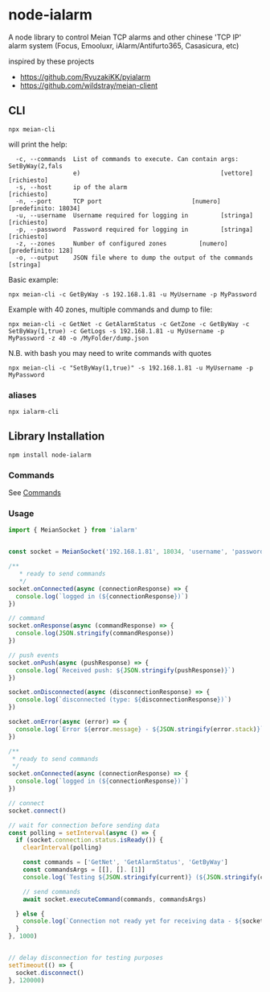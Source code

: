 # node-ialarm
A node library to control Meian TCP alarms and other chinese 'TCP IP' alarm system (Focus, Emooluxr, iAlarm/Antifurto365, Casasicura, etc)

inspired by these projects 
* https://github.com/RyuzakiKK/pyialarm
* https://github.com/wildstray/meian-client


## CLI

```
npx meian-cli
```

will print the help:

```
  -c, --commands  List of commands to execute. Can contain args: SetByWay(2,fals
                  e)                                       [vettore] [richiesto]
  -s, --host      ip of the alarm                                    [richiesto]
  -n, --port      TCP port                         [numero] [predefinito: 18034]
  -u, --username  Username required for logging in         [stringa] [richiesto]
  -p, --password  Password required for logging in         [stringa] [richiesto]
  -z, --zones     Number of configured zones         [numero] [predefinito: 128]
  -o, --output    JSON file where to dump the output of the commands   [stringa]
```

Basic example:

```
npx meian-cli -c GetByWay -s 192.168.1.81 -u MyUsername -p MyPassword 
```

Example with 40 zones, multiple commands and dump to file:

```
npx meian-cli -c GetNet -c GetAlarmStatus -c GetZone -c GetByWay -c SetByWay(1,true) -c GetLogs -s 192.168.1.81 -u MyUsername -p MyPassword -z 40 -o /MyFolder/dump.json
```

N.B. with bash you may need to write commands with quotes

```
npx meian-cli -c "SetByWay(1,true)" -s 192.168.1.81 -u MyUsername -p MyPassword 
```

### aliases

```
npx ialarm-cli 
```

## Library Installation
```
npm install node-ialarm
```

### Commands

See [Commands](Commands.md)


### Usage

```javascript
import { MeianSocket } from 'ialarm'


const socket = MeianSocket('192.168.1.81', 18034, 'username', 'password', 'debug', 40)

/**
   * ready to send commands
   */
socket.onConnected(async (connectionResponse) => {
  console.log(`logged in (${connectionResponse})`)
})

// command
socket.onResponse(async (commandResponse) => {
  console.log(JSON.stringify(commandResponse))
})

// push events
socket.onPush(async (pushResponse) => {
  console.log(`Received push: ${JSON.stringify(pushResponse)}`)
})

socket.onDisconnected(async (disconnectionResponse) => {
  console.log(`disconnected (type: ${disconnectionResponse})`)
})

socket.onError(async (error) => {
  console.log(`Error ${error.message} - ${JSON.stringify(error.stack)}`)
})

/**
 * ready to send commands
 */
socket.onConnected(async (connectionResponse) => {
  console.log(`logged in (${connectionResponse})`)
})

// connect
socket.connect()

// wait for connection before sending data
const polling = setInterval(async () => {
  if (socket.connection.status.isReady()) {
    clearInterval(polling)

    const commands = ['GetNet', 'GetAlarmStatus', 'GetByWay']
    const commandsArgs = [[], []. [1]]
    console.log(`Testing ${JSON.stringify(current)} (${JSON.stringify(commandsArgs)})...`)

    // send commands
    await socket.executeCommand(commands, commandsArgs)

  } else {
    console.log(`Connection not ready yet for receiving data - ${socket.connection.status.text()}...will try again later..`)
  }
}, 1000)


// delay disconnection for testing purposes
setTimeout(() => {
  socket.disconnect()
}, 120000)

```
